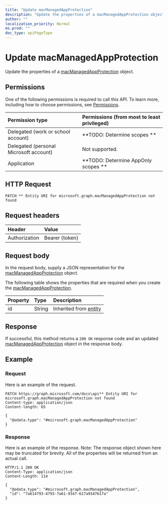 ```yaml
---
title: "Update macManagedAppProtection"
description: "Update the properties of a macManagedAppProtection object."
author: ""
localization_priority: Normal
ms.prod: ""
doc_type: apiPageType
---
```


# Update macManagedAppProtection

Update the properties of a [macManagedAppProtection](../resources/macmanagedappprotection.md) object.

## Permissions
One of the following permissions is required to call this API. To learn more, including how to choose permissions, see [Permissions](/concepts/permissions-reference.md).

|Permission type|Permissions (from most to least privileged)|
|:---|:---|
|Delegated (work or school account)|**TODO: Determine scopes **|
|Delegated (personal Microsoft account)|Not supported.|
|Application|**TODO: Determine AppOnly scopes **|

## HTTP Request
<!-- {
  "blockType": "ignored"
}
-->
``` http
PATCH ** Entity URI for microsoft.graph.macManagedAppProtection not found
```

## Request headers
|Header|Value|
|:---|:---|
|Authorization|Bearer {token}|

## Request body
In the request body, supply a JSON representation for the [macManagedAppProtection](../resources/macManagedAppProtection.md) object.

The following table shows the properties that are required when you create the [macManagedAppProtection](../resources/macmanagedappprotection.md).

|Property|Type|Description|
|:---|:---|:---|
|id|String| Inherited from [entity](../resources/entity.md)|



## Response
If successful, this method returns a `200 OK` response code and an updated [macManagedAppProtection](../resources/macmanagedappprotection.md) object in the response body.

## Example

### Request
Here is an example of the request.
<!-- {
  "blockType": "request",
  "name": "update_macmanagedappprotection"
}
-->
``` http
PATCH https://graph.microsoft.com/docs\api** Entity URI for microsoft.graph.macManagedAppProtection not found
Content-type: application/json
Content-length: 65

{
  "@odata.type": "#microsoft.graph.macManagedAppProtection"
}
```

### Response
Here is an example of the response. Note: The response object shown here may be truncated for brevity. All of the properties will be returned from an actual call.
<!-- {
  "blockType": "response",
  "truncated": true
}
-->
``` http
HTTP/1.1 200 OK
Content-Type: application/json
Content-Length: 114

{
  "@odata.type": "#microsoft.graph.macManagedAppProtection",
  "id": "7a614793-4793-7a61-9347-617a9347617a"
}
```

